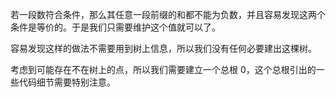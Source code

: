 若一段数符合条件，那么其任意一段前缀的和都不能为负数，并且容易发现这两个条件是等价的。于是我们只需要维护这个值就可以了。

容易发现这样的做法不需要用到树上信息，所以我们没有任何必要建出这棵树。

考虑到可能存在不在树上的点，所以我们需要建立一个总根 $0$，这个总根引出的一些代码细节需要特别注意。